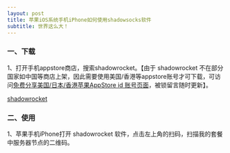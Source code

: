 ```yaml
---
layout: post
title: 苹果iOS系统手机iPhone如何使用shadowsocks软件
subtitle: 世界这么大！
---
```


### 一、下载

1、打开手机appstore商店，搜索shadowrocket。【由于 shadowrocket 不在部分国家如中国等商店上架，因此需要使用美国/香港等appstore账号才可下载，可访问[免费分享美国/日本/香港苹果AppStore id 账号页面](http://ios.ss-ssr.com/)，被锁留言随时更新】。

[shadowrocket](https://itunes.apple.com/us/app/shadowrocket-for-shadowsocks/id932747118)

### 二、使用

1、苹果手机iPhone打开 shadowrocket 软件，点击左上角的扫码，扫描我的套餐 中服务器节点的二维码。
